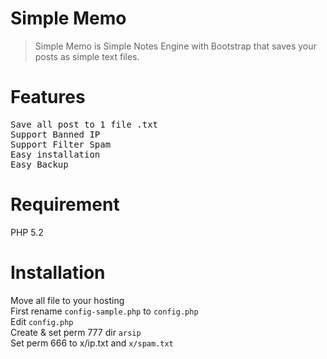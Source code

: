 


Simple Memo
===========

<blockquote>Simple Memo is Simple Notes Engine with Bootstrap that saves your posts as simple text files.</blockquote>

Features
===========
<pre>Save all post to 1 file .txt
Support Banned IP
Support Filter Spam
Easy installation
Easy Backup</pre>

Requirement
===========
PHP 5.2

Installation
===========
Move all file to your hosting<br />
First rename <code>config-sample.php</code> to <code>config.php</code><br />
Edit <code>config.php</code><br />
Create & set perm 777 dir <code>arsip</code><br />
Set perm 666 to </code>x/ip.txt</code> and <code>x/spam.txt</code>





